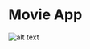 # Movie App

![alt text](https://res.cloudinary.com/duuconncq/image/upload/v1622055016/Screenshot_2021-05-26_214428_xbjdoj.png)